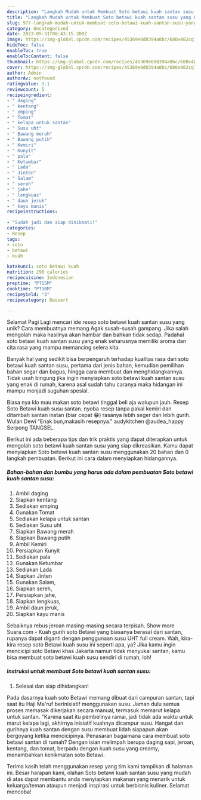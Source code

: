 ```yaml
---
description: "Langkah Mudah untuk Membuat Soto betawi kuah santan susu yang Lezat Sekali"
title: "Langkah Mudah untuk Membuat Soto betawi kuah santan susu yang Lezat Sekali"
slug: 977-langkah-mudah-untuk-membuat-soto-betawi-kuah-santan-susu-yang-lezat-sekali
category: Uncategorized
date: 2023-05-31T08:43:15.208Z
image: https://img-global.cpcdn.com/recipes/45369e0d8394a8bc/680x482cq70/soto-betawi-kuah-santan-susu-foto-resep-utama.jpg
hideToc: false
enableToc: true
enableTocContent: false
thumbnail: https://img-global.cpcdn.com/recipes/45369e0d8394a8bc/680x482cq70/soto-betawi-kuah-santan-susu-foto-resep-utama.jpg
cover: https://img-global.cpcdn.com/recipes/45369e0d8394a8bc/680x482cq70/soto-betawi-kuah-santan-susu-foto-resep-utama.jpg
author: Admin
authorAv: notfound
ratingvalue: 3.1
reviewcount: 5
recipeingredient:
- " daging"
- " kentang"
- " emping"
- " Tomat"
- " kelapa untuk santan"
- " Susu uht"
- " Bawang merah"
- " Bawang putih"
- " Kemiri"
- " Kunyit"
- " pala"
- " Ketumbar"
- " Lada"
- " Jinten"
- " Salam"
- " sereh"
- " jahe"
- " lengkuas"
- " daun jeruk"
- " kayu manis"
recipeinstructions:

- "Sudah jadi dan siap dinikmati!"
categories:
- Resep
tags:
- soto
- betawi
- kuah

katakunci: soto betawi kuah 
nutrition: 296 calories
recipecuisine: Indonesian
preptime: "PT15M"
cooktime: "PT30M"
recipeyield: "3"
recipecategory: Dessert

---
```



Selamat Pagi Lagi mencari ide resep soto betawi kuah santan susu yang unik? Cara membuatnya memang Agak susah-susah gampang. Jika salah mengolah maka hasilnya akan hambar dan bahkan tidak sedap. Padahal soto betawi kuah santan susu yang enak seharusnya memiliki aroma dan cita rasa yang mampu memancing selera kita.


Banyak hal yang sedikit bisa berpengaruh terhadap kualitas rasa dari soto betawi kuah santan susu, pertama dari jenis bahan, kemudian pemilihan bahan segar dan bagus, hingga cara membuat dan menghidangkannya. Tidak usah bingung jika ingin menyiapkan soto betawi kuah santan susu yang enak di rumah, karena asal sudah tahu caranya maka hidangan ini mampu menjadi suguhan spesial.

Biasa nya klo mau makan soto betawi tinggal beli aja walupun jauh. Resep Soto Betawi kuah susu santan. nyoba resep tanpa pakai kemiri dan ditambah santan instan (biar cepat 😁) rasanya lebih seger dan lebih gurih. Wulan Dewi &#34;Enak bun,makasih resepnya.&#34; audykitchen @audea_happy Serpong TANGSEL.


Berikut ini ada beberapa tips dan trik praktis yang dapat diterapkan untuk mengolah soto betawi kuah santan susu yang siap dikreasikan. Kamu dapat menyiapkan Soto betawi kuah santan susu menggunakan 20 bahan dan 0 langkah pembuatan. Berikut ini cara dalam menyiapkan hidangannya.

<!--inarticleads1-->

##### Bahan-bahan dan bumbu yang harus ada dalam pembuatan Soto betawi kuah santan susu:

1. Ambil  daging
1. Siapkan  kentang
1. Sediakan  emping
1. Gunakan  Tomat
1. Sediakan  kelapa untuk santan
1. Sediakan  Susu uht
1. Siapkan  Bawang merah
1. Siapkan  Bawang putih
1. Ambil  Kemiri
1. Persiapkan  Kunyit
1. Sediakan  pala
1. Gunakan  Ketumbar
1. Sediakan  Lada
1. Siapkan  Jinten
1. Gunakan  Salam,
1. Siapkan  sereh,
1. Persiapkan  jahe,
1. Siapkan  lengkuas,
1. Ambil  daun jeruk,
1. Siapkan  kayu manis


Sebaiknya rebus jeroan masing-masing secara terpisah. Show more Suara.com - Kuah gurih soto Betawi yang biasanya berasal dari santan, rupanya dapat diganti dengan penggunaan susu UHT full cream. Wah, kira-kira resep soto Betawi kuah susu ini seperti apa, ya? Jika kamu ingin mencicipi soto Betawi khas Jakarta namun tidak menyukai santan, kamu bisa membuat soto betawi kuah susu sendiri di rumah, loh! 

<!--inarticleads2-->

##### Instruksi untuk membuat Soto betawi kuah santan susu:


1. Selesai dan siap dihidangkan!

Pada dasarnya kuah soto Betawi memang dibuat dari campuran santan, tapi saat itu Haji Ma&#39;ruf berinisiatif menggunakan susu. Jaman dulu semua proses memasak dikerjakan secara manual, termasuk memarut kelapa untuk santan. &#34;Karena saat itu pembelinya ramai, jadi tidak ada waktu untuk marut kelapa lagi, akhirnya inisiatif kuahnya dicampur susu. Hangat dan gurihnya kuah santan dengan susu membuat lidah siapapun akan bergoyang ketika mencicipinya. Penasaran bagaimana cara membuat soto betawi santan di rumah? Dengan isian melimpah berupa daging sapi, jeroan, kentang, dan tomat, berpadu dengan kuah susu yang creamy, menambahkan kenikmatan soto Betawi. 

Terima kasih telah menggunakan resep yang tim kami tampilkan di halaman ini. Besar harapan kami, olahan Soto betawi kuah santan susu yang mudah di atas dapat membantu anda menyiapkan makanan yang menarik untuk keluarga/teman ataupun menjadi inspirasi untuk berbisnis kuliner. Selamat mencoba!
